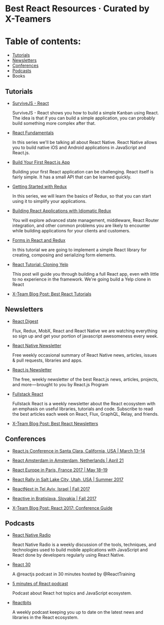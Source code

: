 # Best React Resources · Curated by X-Teamers

# Table of contents:

- [Tutorials](https://github.com/x-team/resources/blob/master/react-resources.md#tutorials)
- [Newsletters](https://github.com/x-team/resources/blob/master/react-resources.md#newsletters)
- [Conferences](https://github.com/x-team/resources/blob/master/react-resources.md#conferences)
- [Podcasts](https://github.com/x-team/resources/blob/master/react-resources.md#podcasts)
- Books

## Tutorials

- [SurviveJS - React](https://leanpub.com/survivejs-react)

  SurviveJS - React shows you how to build a simple Kanban using React. The idea is that if you can build a simple application, you can probably build something more complex after that.

- [React Fundamentals](https://egghead.io/courses/react-native-fundamentals)

  In this series we'll be talking all about React Native. React Native allows you to build native iOS and Android applications in JavaScript and React.js.

- [Build Your First React.js App](https://egghead.io/courses/build-your-first-react-js-application)

  Building your first React application can be challenging. React itself is fairly simple. It has a small API that can be learned quickly.

- [Getting Started with Redux](https://egghead.io/courses/getting-started-with-redux)

  In this series, we will learn the basics of Redux, so that you can start using it to simplify your applications.

- [Building React Applications with Idiomatic Redux](https://egghead.io/courses/building-react-applications-with-idiomatic-redux)

  You will explore advanced state management, middleware, React Router integration, and other common problems you are likely to encounter while building applications for your clients and customers.

- [Forms in React and Redux](https://x-team.com/blog/tutorial-forms-in-react-and-redux/)

  In this tutorial we are going to implement a simple React library for creating, composing and serializing form elements.

- [React Tutorial: Cloning Yelp](https://www.fullstackreact.com/articles/react-tutorial-cloning-yelp/)

  This post will guide you through building a full React app, even with little to no experience in the framework. We're going build a Yelp clone in React

- [X-Team Blog Post: Best React Tutorials](https://x-team.com/blog/best-react-tutorials-curated-by-x-team/)

## Newsletters

- [React Digest](http://reactdigest.net/)

  Flux, Redux, MobX, React and React Native we are watching everything so sign up and get your portion of javascript awesomeness every week.

- [React Native Newsletter](http://reactnative.cc/)

  Free weekly occasional summary of React Native news, articles, issues & pull requests, libraries and apps.

- [React.js Newsletter](http://reactjsnewsletter.com/)

  The free, weekly newsletter of the best React.js news, articles, projects, and more — brought to you by React.js Program

- [Fullstack React](http://newsletter.fullstackreact.com/)

  Fullstack React is a weekly newsletter about the React ecosystem with an emphasis on useful libraries, tutorials and code. Subscribe to read the best articles each week on React, Flux, GraphQL, Relay, and friends.
  
- [X-Team Blog Post: Best React Newsletters](https://x-team.com/blog/best-react-newsletters-curated-by-x-team-2/)

## Conferences

- [React.js Conference in Santa Clara, California, USA | March 13–14 ](http://conf.reactjs.org/)

- [React Amsterdam in Amsterdam, Netherlands | April 21](https://react.amsterdam/)

- [React Europe in Paris, France 2017 | May 18–19](https://www.react-europe.org/)

- [React Rally in Salt Lake City, Utah, USA | Summer 2017](http://www.reactrally.com/)

- [ReactNext in Tel Aviv, Israel | Fall 2017](http://react-next.com/)

- [Reactive in Bratislava, Slovakia | Fall 2017](https://reactiveconf.com/)

- [X-Team Blog Post: React 2017: Conference Guide](https://x-team.com/blog/react-2017-conference-guide/)

## Podcasts

- [React Native Radio](https://devchat.tv/react-native-radio)

  React Native Radio is a weekly discussion of the tools, techniques, and technologies used to build mobile applications    with JavaScript and React done by developers regularly using React Native.

- [React 30](https://react30.com/)

  A @reactjs podcast in 30 minutes hosted by @ReactTraining

- [5 minutes of React podcast](https://5minreact.audio/)

  Podcast about React hot topics and JavaScript ecosystem.

- [Reactbits](https://player.fm/series/reactbits)

  A weekly podcast keeping you up to date on the latest news and libraries in the React ecosystem.
